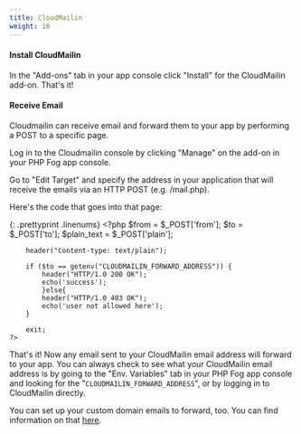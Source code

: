 ```yaml
---
title: CloudMailin
weight: 16
---
```


#### Install CloudMailin

In the "Add-ons" tab in your app console click "Install" for the CloudMailin add-on. That's it!

#### Receive Email

Cloudmailin can receive email and forward them to your app by performing a POST to a specific page.

Log in to the Cloudmailin console by clicking "Manage" on the add-on in your PHP Fog app console.

Go to "Edit Target" and specify the address in your application that will receive the emails via an HTTP POST (e.g. /mail.php).

Here's the code that goes into that page:

{: .prettyprint .linenums}
    <?php
        $from = $_POST['from'];
        $to = $_POST['to'];
        $plain_text = $_POST['plain'];

        header("Content-type: text/plain");

        if ($to == getenv("CLOUDMAILIN_FORWARD_ADDRESS")) {
            header("HTTP/1.0 200 OK");
            echo('success');
            }else{
            header("HTTP/1.0 403 OK");
            echo('user not allowed here');
        }

        exit;
    ?>

That's it! Now any email sent to your CloudMailin email address will forward to your app. You can always check to see what your CloudMailin email address is by going to the "Env. Variables" tab in your PHP Fog app console and looking for the "`CLOUDMAILIN_FORWARD_ADDRESS`", or by logging in to CloudMailin directly. 

You can set up your custom domain emails to forward, too. You can find information on that [here](http://docs.cloudmailin.com/receiving_email/forwarding_and_custom_domains/).
